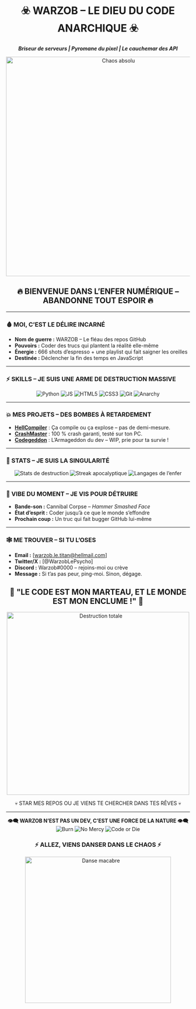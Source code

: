 <div align="center">
  <h1>☣️ WARZOB – LE DIEU DU CODE ANARCHIQUE ☣️</h1>
  <p><strong><em>Briseur de serveurs | Pyromane du pixel | Le cauchemar des API</em></strong></p>
  <img src="https://media.giphy.com/media/3o7TKz9BII7dZ1d8Ig/giphy.gif" alt="Chaos absolu" width="600"/>
  <h2>🔥 BIENVENUE DANS L’ENFER NUMÉRIQUE – ABANDONNE TOUT ESPOIR 🔥</h2>
</div>

---

### 🩸 MOI, C’EST LE DÉLIRE INCARNÉ
- **Nom de guerre :** WARZOB – Le fléau des repos GitHub  
- **Pouvoirs :** Coder des trucs qui plantent la réalité elle-même  
- **Énergie :** 666 shots d’espresso + une playlist qui fait saigner les oreilles  
- **Destinée :** Déclencher la fin des temps en JavaScript  

---

### ⚡ SKILLS – JE SUIS UNE ARME DE DESTRUCTION MASSIVE
<p align="center">
  <img src="https://img.shields.io/badge/PYTHON-FFD43B?style=for-the-badge&logo=python&logoColor=red&labelColor=black&glow=true" alt="Python"/> 
  <img src="https://img.shields.io/badge/JS-F7DF1E?style=for-the-badge&logo=javascript&logoColor=black&labelColor=purple&glow=true" alt="JS"/> 
  <img src="https://img.shields.io/badge/HTML5-E34F26?style=for-the-badge&logo=html5&logoColor=white&labelColor=cyan&glow=true" alt="HTML5"/> 
  <img src="https://img.shields.io/badge/CSS3-1572B6?style=for-the-badge&logo=css3&logoColor=red&labelColor=yellow&glow=true" alt="CSS3"/> 
  <img src="https://img.shields.io/badge/GIT-F05032?style=for-the-badge&logo=git&logoColor=white&labelColor=green&glow=true" alt="Git"/> 
  <img src="https://img.shields.io/badge/ANARCHY-FF0000?style=for-the-badge&logo=skull&logoColor=black&labelColor=white&glow=true" alt="Anarchy"/> 
</p>

---

### 💥 MES PROJETS – DES BOMBES À RETARDEMENT
- **[HellCompiler](#)** : Ça compile ou ça explose – pas de demi-mesure.  
- **[CrashMaster](#)** : 100 % crash garanti, testé sur ton PC.  
- **[Codegeddon](#)** : L’Armageddon du dev – WIP, prie pour ta survie !  

---

### 🌠 STATS – JE SUIS LA SINGULARITÉ
<div align="center">
  <img src="https://github-readme-stats.vercel.app/api?username=Warzob&show_icons=true&theme=radical&hide_border=true&bg_color=000000&title_color=ff0000&text_color=00ff00&icon_color=ffff00&custom_title=WARZOB%20DOMINATION" alt="Stats de destruction"/>
  <img src="https://github-readme-streak-stats.herokuapp.com/?user=Warzob&theme=radical&hide_border=true&background=000000&stroke=ff0000&ring=00ff00&fire=ffff00&currStreakLabel=ff0000&sideLabels=00ff00" alt="Streak apocalyptique"/>
  <img src="https://github-readme-stats.vercel.app/api/top-langs/?username=Warzob&layout=compact&theme=radical&hide_border=true&bg_color=000000&title_color=ff0000&text_color=00ff00" alt="Langages de l’enfer"/>
</div>

---

### 🎸 VIBE DU MOMENT – JE VIS POUR DÉTRUIRE
- **Bande-son :** Cannibal Corpse – *Hammer Smashed Face*  
- **État d’esprit :** Coder jusqu’à ce que le monde s’effondre  
- **Prochain coup :** Un truc qui fait bugger GitHub lui-même  

---

### 🕸️ ME TROUVER – SI TU L’OSES
- **Email :** [warzob.le.titan@hellmail.com]  
- **Twitter/X :** [@WarzobLePsycho]  
- **Discord :** Warzob#0000 – rejoins-moi ou crève  
- **Message :** Si t’as pas peur, ping-moi. Sinon, dégage.  

<div align="center">
  <h2>🧨 "LE CODE EST MON MARTEAU, ET LE MONDE EST MON ENCLUME !" 🧨</h2>
  <img src="https://media.giphy.com/media/26xBI0kdtHUUxxuBG/giphy.gif" alt="Destruction totale" width="500"/>
  <p>💀 STAR MES REPOS OU JE VIENS TE CHERCHER DANS TES RÊVES 💀</p>
</div>

---

<p align="center">
  <strong>👁️‍🗨️ WARZOB N’EST PAS UN DEV, C’EST UNE FORCE DE LA NATURE 👁️‍🗨️</strong><br>
  <img src="https://img.shields.io/badge/BURN%20IT%20ALL-FF0000?style=for-the-badge&logo=fire&logoColor=yellow&labelColor=black" alt="Burn"/> 
  <img src="https://img.shields.io/badge/NO%20MERCY-00FF00?style=for-the-badge&logo=skull&logoColor=red&labelColor=black" alt="No Mercy"/> 
  <img src="https://img.shields.io/badge/CODE%20OR%20DIE-FFFF00?style=for-the-badge&logo=lightning&logoColor=black&labelColor=red" alt="Code or Die"/>
</p>

<div align="center">
  <h3>⚡ ALLEZ, VIENS DANSER DANS LE CHAOS ⚡</h3>
  <img src="https://media.giphy.com/media/3o7TKUSKMnS8iWSsso/giphy.gif" alt="Danse macabre" width="400"/>
</div>
